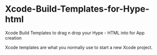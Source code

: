 # Xcode-Build-Templates-for-Hype-html
Xcode Build Templates to drag n drop your Hype - HTML into for App creation




Xcode templates are what you normally use to start a new Xcode project.

